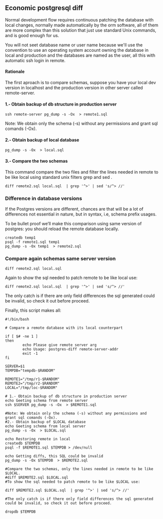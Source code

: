 ## Economic postgresql diff

Normal development flow requires continuous patching the database with local changes, normally made automatically by the orm software, all of them are more complex than this solution that just use standard Unix commands, and is good enough for us.

You will not seet database name or user name because we'll use the convention to use an operating system account owning the database in local and production and the databases are named as the user, all this with automatic ssh login in remote. 

#### Rationale

The first aproach is to compare schemas, suppose you have your local dev version in localhost and the production version in other server called remote-server.

#### 1.- Obtain backup of db structure in production server
```
ssh remote-server pg_dump -s -Ox  > remote1.sql
```

Note: We obtain only the schema (-s) without any permissions and grant sql comands (-Ox).
#### 2.- Obtain backup of local database
```
pg_dump -s -Ox  > local.sql
```
#### 3.- Compare the two schemas

This command compare the two files and filter the lines needed in remote to be like local using standard unix filters grep and sed .

```
diff remote2.sql local.sql  | grep '^>' | sed 's/^> //'  
```

### Difference in database versions

If the Postgres versions are different, chances are that will be a lot of differences not essential in nature, but in syntax, i.e, schema prefix usages.

To be bullet proof we’ll make this comparison using same version of postgres: you should reload the remote database locally.

```
createdb temp1
psql -f remote1.sql temp1
pg_dump -s -Ox temp1  > remote2.sql
```

### Compare again schemas same server version

```
diff remote2.sql local.sql  
```

Again to show the sql needed to patch remote to be like local use:
```
diff remote2.sql local.sql  | grep '^>' | sed 's/^> //'
```

The only catch is if there are only field differences the sql generated could be invalid, so check it out before proceed.

Finally, this script makes all:

```
#!/bin/bash

# Compare a remote database with its local counterpart

if [ $# -ne 1 ]
then
        echo Please give remote server arg
        echo Usage: postgres-diff remote-server-addr
        exit -1
fi

SERVER=$1
TEMPDB="tempdb-$RANDOM"

REMOTE1="/tmp/r1-$RANDOM"
REMOTE2="/tmp/r2-$RANDOM"
LOCAL="/tmp/loc-$RANDOM"

# 1.- Obtain backup of db structure in production server
echo Geeting schema from remote server
ssh $SERVER pg_dump -s -Ox  > $REMOTE1.sql

#Note: We obtain only the schema (-s) without any permissions and grant sql comands (-Ox).
#2.- Obtain backup of $LOCAL database
echo Geeting schema from local server
pg_dump -s -Ox  > $LOCAL.sql

echo Restoring remote in local
createdb $TEMPDB
psql -f $REMOTE1.sql $TEMPDB > /dev/null

echo Getting diffs, this SQL could be invalid
pg_dump -s -Ox $TEMPDB  > $REMOTE2.sql

#Compare the two schemas, only the lines needed in remote to be like $LOCAL.
#diff $REMOTE2.sql $LOCAL.sql  
#To show the sql needed to patch remote to be like $LOCAL use:

diff $REMOTE2.sql $LOCAL.sql  | grep '^>' | sed 's/^> //'

#The only catch is if there only field differences the sql generated could be invalid, so check it out before proceed.

dropdb $TEMPDB

```




